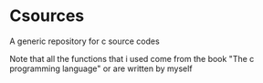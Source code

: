# Csources
A generic repository for c source codes

Note that all the functions that i used come from the book "The c programming language" or are written by myself
